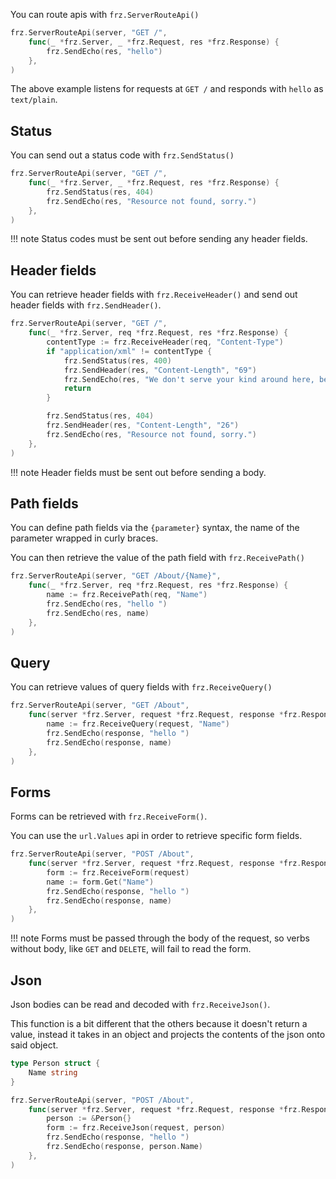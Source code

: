 You can route apis with `frz.ServerRouteApi()`

```go
frz.ServerRouteApi(server, "GET /",
    func(_ *frz.Server, _ *frz.Request, res *frz.Response) {
        frz.SendEcho(res, "hello")
    },
)
```

The above example listens for requests at `GET /` and responds with `hello` as `text/plain`.

## Status

You can send out a status code with `frz.SendStatus()`

```go
frz.ServerRouteApi(server, "GET /",
    func(_ *frz.Server, _ *frz.Request, res *frz.Response) {
        frz.SendStatus(res, 404)
        frz.SendEcho(res, "Resource not found, sorry.")
    },
)
```

!!! note
    Status codes must be sent out before sending any header fields.

## Header fields

You can retrieve header fields with `frz.ReceiveHeader()` and send out header fields with `frz.SendHeader()`.

```go
frz.ServerRouteApi(server, "GET /",
    func(_ *frz.Server, req *frz.Request, res *frz.Response) {
        contentType := frz.ReceiveHeader(req, "Content-Type")
        if "application/xml" != contentType {
            frz.SendStatus(res, 400)
            frz.SendHeader(res, "Content-Length", "69")
            frz.SendEcho(res, "We don't serve your kind around here, better get an XML encoder, heh.")
            return
        }

        frz.SendStatus(res, 404)
        frz.SendHeader(res, "Content-Length", "26")
        frz.SendEcho(res, "Resource not found, sorry.")
    },
)
```

!!! note
    Header fields must be sent out before sending a body.

## Path fields

You can define path fields via the `{parameter}` syntax, the name of the parameter wrapped in curly braces.

You can then retrieve the value of the path field with `frz.ReceivePath()`

```go
frz.ServerRouteApi(server, "GET /About/{Name}",
    func(_ *frz.Server, req *frz.Request, res *frz.Response) {
        name := frz.ReceivePath(req, "Name")
        frz.SendEcho(res, "hello ")
        frz.SendEcho(res, name)
    },
)
```

## Query

You can retrieve values of query fields with `frz.ReceiveQuery()`

```go
frz.ServerRouteApi(server, "GET /About",
    func(server *frz.Server, request *frz.Request, response *frz.Response) {
        name := frz.ReceiveQuery(request, "Name")
        frz.SendEcho(response, "hello ")
        frz.SendEcho(response, name)
    },
)
```

## Forms

Forms can be retrieved with `frz.ReceiveForm()`.

You can use the `url.Values` api in order to retrieve specific form fields.

```go
frz.ServerRouteApi(server, "POST /About",
    func(server *frz.Server, request *frz.Request, response *frz.Response) {
        form := frz.ReceiveForm(request)
        name := form.Get("Name")
        frz.SendEcho(response, "hello ")
        frz.SendEcho(response, name)
    },
)
```

!!! note
    Forms must be passed through the body of the request, so verbs without body, like `GET` and `DELETE`, will fail to read the form.

## Json

Json bodies can be read and decoded with `frz.ReceiveJson()`.

This function is a bit different that the others because it doesn't return a value,
instead it takes in an object and projects the contents of the json onto said object.

```go
type Person struct {
	Name string
}

frz.ServerRouteApi(server, "POST /About",
    func(server *frz.Server, request *frz.Request, response *frz.Response) {
        person := &Person{}
        form := frz.ReceiveJson(request, person)
        frz.SendEcho(response, "hello ")
        frz.SendEcho(response, person.Name)
    },
)
```